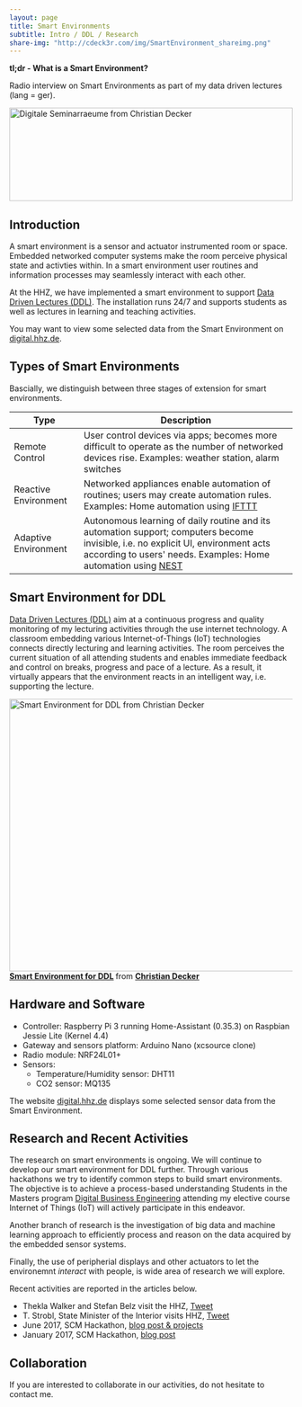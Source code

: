 ```yaml
---
layout: page
title: Smart Environments
subtitle: Intro / DDL / Research
share-img: "http://cdeck3r.com/img/SmartEnvironment_shareimg.png"
---
```


**tl;dr - What is a Smart Environment?**

Radio interview on Smart Environments as part of my data driven lectures (lang = ger).

<div id="soundcloud_embed_2" width="100%" height="166"><img id="2" src="/img/DDL_soundcloud_digitale_seminarraeume.png" alt="Digitale Seminarraeume from  Christian Decker" width="100%" height="166" /></div><script type="text/javascript">document.getElementById('soundcloud_embed_2').onclick=function(){if(confirm("If you accept this message box by clicking OK, the SoundCloud player will load. SoundCloud will record your personal access related data and set a cookie in your browser. ")){var c = document.getElementById('2'); c.parentNode.removeChild(c); document.getElementById('soundcloud_embed_2').innerHTML += '<iframe width="100%" height="166" scrolling="no" frameborder="no" src="https://w.soundcloud.com/player/?url=https%3A//api.soundcloud.com/tracks/347130847&amp;color=%23ff5500&amp;auto_play=false&amp;hide_related=false&amp;show_comments=true&amp;show_user=true&amp;show_reposts=false&amp;show_teaser=true"></iframe>';}else{alert("You find the SoundCloud recording on //soundcloud.com/neckaralblive/digitale-seminarraume");}}</script>

## Introduction

A smart environment is a sensor and actuator instrumented room or space. Embedded networked computer systems make the room perceive physical state and activties within. In a smart environment user routines and information processes may seamlessly interact with each other.

At the HHZ, we have implemented a smart environment to support [Data Driven Lectures (DDL)](/teaching/ddl). 
The installation runs 24/7 and supports students as well as lectures in learning and teaching activities. 

You may want to view some selected data from the Smart Environment on [digital.hhz.de](http://digital.hhz.de).

## Types of Smart Environments

Bascially, we distinguish between three stages of extension for smart environments.

| Type | Description | 
| ------ | ------- |
| Remote Control | User control devices via apps; becomes more difficult to operate as the number of networked devices rise. Examples: weather station, alarm switches  |
| Reactive Environment | Networked appliances enable automation of routines; users may create automation rules. Examples: Home automation using [IFTTT](https://ifttt.com/) |
| Adaptive Environment | Autonomous learning of daily routine and its automation support; computers become invisible, i.e. no explicit UI, environment acts according to users' needs. Examples: Home automation using [NEST](https://nest.com/thermostat/meet-nest-thermostat/)  |

## Smart Environment for DDL

[Data Driven Lectures (DDL)](/teaching/ddl) aim at a continuous progress and quality monitoring of my lecturing activities
through the use internet technology. A classroom embedding various Internet-of-Things (IoT) technologies connects directly lecturing and learning activities. The room perceives the current situation of all attending students and enables immediate feedback and control on breaks, progress and pace of a lecture. As a result, it virtually appears that the environment reacts in an intelligent way, i.e. supporting the lecture. 

<div id="slideshare_embed_4" width="595" height="485"><img id="4" src="/img/DDL_smart_environment.png" alt="Smart Environment for DDL from Christian Decker" width="595" height="485" /></div><script type="text/javascript">document.getElementById('slideshare_embed_4').onclick=function(){if(confirm("If you accept this message box by clicking OK, the SlideShare presentation will load. SlideShare will record your personal access related data and set a cookie in your browser. ")){var c = document.getElementById('4'); c.parentNode.removeChild(c); document.getElementById('slideshare_embed_4').innerHTML += '<iframe src="//www.slideshare.net/slideshow/embed_code/key/CoIdyMvD4fDRtG" width="595" height="485" frameborder="0" marginwidth="0" marginheight="0" scrolling="no" style="border:1px solid #CCC; border-width:1px; margin-bottom:5px; max-width: 100%;" allowfullscreen> </iframe>';}else{alert("You find the SlideShare presentation on //www.slideshare.net/slideshow/embed_code/key/CoIdyMvD4fDRtG");}}</script>

<div style="margin-bottom:5px"> <strong> <a href="//www.slideshare.net/ChristianDecker4/smart-environment-for-ddl" title="Smart Environment for DDL" target="_blank">Smart Environment for DDL</a> </strong> from <strong><a href="https://www.slideshare.net/ChristianDecker4" target="_blank">Christian Decker</a></strong> </div>

## Hardware and Software

* Controller: Raspberry Pi 3 running Home-Assistant (0.35.3) on Raspbian Jessie Lite (Kernel 4.4)
* Gateway and sensors platform: Arduino Nano (xcsource clone)
* Radio module: NRF24L01+
* Sensors: 
    * Temperature/Humidity sensor: DHT11
    * CO2 sensor: MQ135

The website [digital.hhz.de](http://digital.hhz.de) displays some selected sensor data from the Smart Environment.

## Research and Recent Activities

The research on smart environments is ongoing. We will continue to develop our smart environment for DDL further.
Through various hackathons we try to identify common steps to build smart environments. The objective is to achieve a process-based understanding Students in the Masters program [Digital Business Engineering](https://www.hhz.de/studium/master/digital-business-engineering) attending my elective course Internet of Things (IoT) will actively participate in this endeavor. 

Another branch of research is the investigation of big data and machine learning approach to efficiently process and reason on the data acquired by the embedded sensor systems. 

Finally, the use of peripherial displays and other actuators to let the environemnt *interact* with people, is wide area of research we will explore.

Recent activities are reported in the articles below.

* Thekla Walker and Stefan Belz visit the HHZ, [Tweet](https://twitter.com/cdeck3r/status/941779180068499457)
* T. Strobl, State Minister of the Interior visits HHZ, [Tweet](https://twitter.com/cdeck3r/status/880786015845273600)
* June 2017, SCM Hackathon, [blog post & projects](http://cdeck3r.com/2017-06-13-SCM-IoTHackathon/)
* January 2017, SCM Hackathon, [blog post](http://cdeck3r.com/2017-01-18-SCM-IoTHackathon/)

## Collaboration

If you are interested to collaborate in our activities, do not hesitate to contact me.
